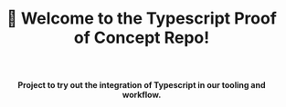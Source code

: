 <h1 align="center" style="padding-bottom: 2ch">
  👋 Welcome to the Typescript Proof of Concept Repo!
</h1>

<h4 align="center">Project to try out the integration of Typescript in our tooling and workflow.</h4>
